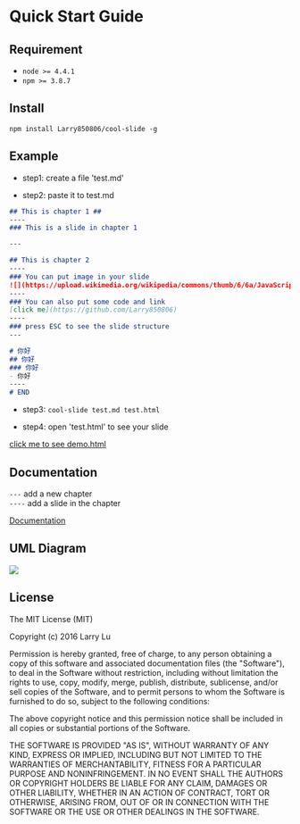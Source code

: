 # Quick Start Guide

## Requirement

- `node >= 4.4.1`
- `npm >= 3.8.7`

## Install

```
npm install Larry850806/cool-slide -g
```

## Example

- step1: create a file 'test.md'

- step2: paste it to test.md

```markdown
## This is chapter 1 ##
----
### This is a slide in chapter 1

---

## This is chapter 2
----
### You can put image in your slide
![](https://upload.wikimedia.org/wikipedia/commons/thumb/6/6a/JavaScript-logo.png/480px-JavaScript-logo.png)
----
### You can also put some code and link
[click me](https://github.com/Larry850806)
----
### press ESC to see the slide structure
---

# 你好
## 你好
### 你好
- 你好
----
# END
```

- step3: `cool-slide test.md test.html`

- step4: open 'test.html' to see your slide

[click me to see demo.html](https://rawgit.com/Larry850806/cool-slide/master/demo/demo.html)

## Documentation

`---` add a new chapter <br>
`----` add a slide in the chapter <br>

[Documentation](https://rawgit.com/Larry850806/cool-slide/master/demo/teach.html)

## UML Diagram
![](http://imgur.com/8ZlAhDP.png)

## License

The MIT License (MIT)

Copyright (c) 2016 Larry Lu

Permission is hereby granted, free of charge, to any person obtaining a copy
of this software and associated documentation files (the "Software"), to deal
in the Software without restriction, including without limitation the rights
to use, copy, modify, merge, publish, distribute, sublicense, and/or sell
copies of the Software, and to permit persons to whom the Software is
furnished to do so, subject to the following conditions:

The above copyright notice and this permission notice shall be included in all
copies or substantial portions of the Software.

THE SOFTWARE IS PROVIDED "AS IS", WITHOUT WARRANTY OF ANY KIND, EXPRESS OR
IMPLIED, INCLUDING BUT NOT LIMITED TO THE WARRANTIES OF MERCHANTABILITY,
FITNESS FOR A PARTICULAR PURPOSE AND NONINFRINGEMENT. IN NO EVENT SHALL THE
AUTHORS OR COPYRIGHT HOLDERS BE LIABLE FOR ANY CLAIM, DAMAGES OR OTHER
LIABILITY, WHETHER IN AN ACTION OF CONTRACT, TORT OR OTHERWISE, ARISING FROM,
OUT OF OR IN CONNECTION WITH THE SOFTWARE OR THE USE OR OTHER DEALINGS IN THE
SOFTWARE.
